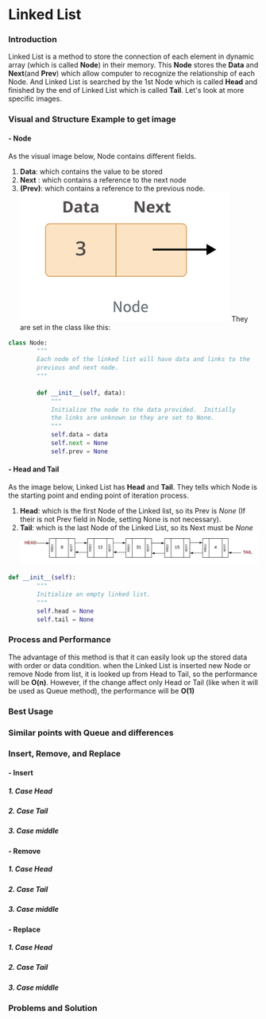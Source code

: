 # Linked List

### Introduction
Linked List is a method to store the connection of each element in dynamic array (which is called __Node__) in their memory.
This __Node__ stores the __Data__ and __Next__(and __Prev__) which allow computer to recognize the relationship of each Node. And Linked List is searched by the 1st Node which is called __Head__ and finished by the end of Linked List which is called __Tail__.
Let's look at more specific images.
### Visual and Structure Example to get image
#### - Node
As the visual image below, Node contains different fields.
1. __Data__: which contains the value to be stored
2. __Next__ : which contains a reference to the next node
3. __(Prev)__: which contains a reference to the previous node.
![](Assets/LinkedList/NodeExample.png)
They are set in the class like this:
```python
class Node:
        """
        Each node of the linked list will have data and links to the 
        previous and next node. 
        """

        def __init__(self, data):
            """ 
            Initialize the node to the data provided.  Initially
            the links are unknown so they are set to None.
            """
            self.data = data
            self.next = None
            self.prev = None

```

#### - Head and Tail
As the image below, Linked List has __Head__ and __Tail__. They tells which Node is the starting point and ending point of iteration process.
1. __Head__: which is the first Node of the Linked list, so its Prev is _None_ (If their is not Prev field in Node, setting None is not necessary).
2. __Tail__: which is the last Node of the Linked List, so its Next must be  _None_
![](Assets/LinkedList/OverallExample.png)
```python
def __init__(self):
        """
        Initialize an empty linked list.
        """
        self.head = None
        self.tail = None
```
### Process and Performance
The advantage of this method is that it can easily look up the stored data with order or data condition. when the Linked List is inserted new Node or remove Node from list, it is looked up from Head to Tail, so the performance will be __O(n)__.
However, if the change affect only Head or Tail (like when it will be used as Queue method), the performance will be __O(1)__
### Best Usage

### Similar points with Queue and differences


### Insert,  Remove, and Replace
#### - Insert
##### 1. Case Head
##### 2. Case Tail
##### 3. Case middle 
#### - Remove
##### 1. Case Head
##### 2. Case Tail
##### 3. Case middle 
#### - Replace
##### 1. Case Head
##### 2. Case Tail
##### 3. Case middle 
### Problems and Solution
